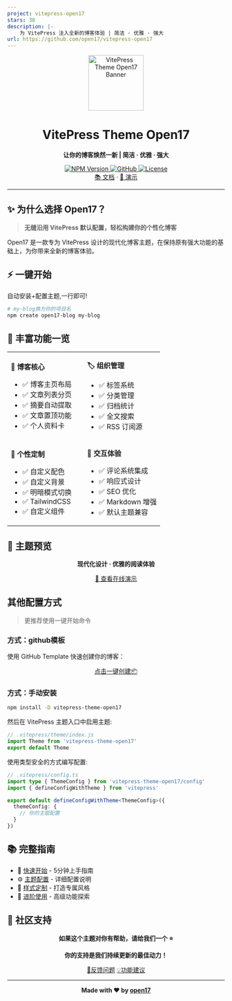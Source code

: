 ```yaml
---
project: vitepress-open17
stars: 38
description: |-
    为 VitePress 注入全新的博客体验 | 简洁 · 优雅 · 强大
url: https://github.com/open17/vitepress-open17
---
```


<div align="center">
  <img src="docs/public/banner.png" alt="VitePress Theme Open17 Banner" style="width: 128px;">
</div>

<div align="center">

# VitePress Theme Open17

**让你的博客焕然一新 | 简洁 · 优雅 · 强大**

<a href="https://www.npmjs.com/package/vitepress-theme-open17" target="_blank">
  <img src="https://img.shields.io/npm/v/vitepress-theme-open17.svg?style=flat-square&logo=npm" alt="NPM Version">
</a>
<a href="https://github.com/open17/vitepress-theme-open17/" target="_blank">
  <img src="https://img.shields.io/badge/GitHub-open17-26A2FF?style=flat-square&logo=github" alt="GitHub">
</a>
<a href="https://github.com/open17/vitepress-theme-open17/blob/template/LICENSE" target="_blank">
  <img src="https://img.shields.io/badge/License-Apache_2.0-green?style=flat-square" alt="License">
</a>
<br>
<a href="https://vitepress.open17.vip/guide/0-intro/">📚 文档</a> · 
<a href="https://vitepress.open17.vip/page/blog.html">🚀 演示</a> 
</div>

---

## ✨ 为什么选择 Open17？

> **无缝沿用 VitePress 默认配置，轻松构建你的个性化博客**

Open17 是一款专为 VitePress 设计的现代化博客主题，在保持原有强大功能的基础上，为你带来全新的博客体验。

## ⚡ 一键开始

自动安装+配置主题,一行即可!

```bash
# my-blog换为你的项目名
npm create open17-blog my-blog
```

## 🌟 丰富功能一览

<table>
<tr>
<td width="50%">

**🏡 博客核心**
- ✅ 博客主页布局
- ✅ 文章列表分页
- ✅ 摘要自动提取
- ✅ 文章置顶功能
- ✅ 个人资料卡

</td>
<td width="50%">

**🏷️ 组织管理**
- ✅ 标签系统
- ✅ 分类管理
- ✅ 归档统计
- ✅ 全文搜索
- ✅ RSS 订阅源

</td>
</tr>
<tr>
<td>

**🎨 个性定制**
- ✅ 自定义配色
- ✅ 自定义背景
- ✅ 明暗模式切换
- ✅ TailwindCSS
- ✅ 自定义组件

</td>
<td>

**💬 交互体验**
- ✅ 评论系统集成
- ✅ 响应式设计
- ✅ SEO 优化
- ✅ Markdown 增强
- ✅ 默认主题兼容

</td>
</tr>
</table>

</div>

## 📸 主题预览

<div align="center">
  
**现代化设计 · 优雅的阅读体验**

[🎯 查看在线演示](https://vitepress.open17.vip/page/blog.html)

</div>

## 其他配置方式

> 更推荐使用一键开始命令

### 方式：github模板

使用 GitHub Template 快速创建你的博客：

<div align="center">

[点击一键创建📦](https://github.com/open17/vitepress-theme-open17/generate)

</div>

### 方式：手动安装

```bash
npm install -D vitepress-theme-open17
```

然后在 VitePress 主题入口中启用主题:
```js
// .vitepress/theme/index.js
import Theme from 'vitepress-theme-open17'
export default Theme
```

使用类型安全的方式编写配置:
```ts
// .vitepress/config.ts
import type { ThemeConfig } from 'vitepress-theme-open17/config'
import { defineConfigWithTheme } from 'vitepress'

export default defineConfigWithTheme<ThemeConfig>({
  themeConfig: {
    // 你的主题配置
  }
})
```



## 📚 完整指南

- 📖 [快速开始](https://vitepress.open17.vip/guide/0-intro/0-start.html) - 5分钟上手指南
- ⚙️ [主题配置](https://vitepress.open17.vip/guide/1-config/) - 详细配置说明
- 🎨 [样式定制](https://vitepress.open17.vip/guide/1-config/2-style.html) - 打造专属风格
- 🔧 [进阶使用](https://vitepress.open17.vip/guide/2-more/) - 高级功能探索

## 💝 社区支持

<div align="center">

**如果这个主题对你有帮助，请给我们一个 ⭐**

**你的支持是我们持续更新的最佳动力！**

[🐛反馈问题](https://github.com/open17/vitepress-theme-open17/issues)
[💡功能建议](https://github.com/open17/vitepress-theme-open17/discussions)

</div>


---

<div align="center">

**Made with ❤️ by [open17](https://github.com/open17)**

</div>
